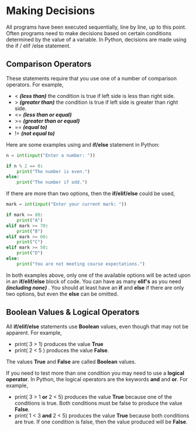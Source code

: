# Making Decisions

All programs have been executed sequentially, line by line, up to this point.  Often programs need to make decisions based on certain conditions determined by the value of a variable.  In Python, decisions are made using the if / elif /else statement.

## Comparison Operators

These statements require that you use one of a number of comparison operators.  For example,

* \<   ***(less than)*** the condition is true if left side is less than right side. 
* \>   ***(greater than)*** the condition is true if left side is greater than right side. 
* \<\=  ***(less than or equal)***
* \>\=  ***(greater than or equal)***
* \=\=  ***(equal to)***
* \!\=  ***(not equal to)***

Here are some examples using and **if/else** statement in Python:

```python
n = int(input("Enter a number: "))

if n % 2 == 0:
    print("The number is even.")
else:
    print("The number if odd.")
```

If there are more than two options, then the **if/elif/else** could be used,

```python
mark = int(input("Enter your current mark: "))

if mark >= 80:
    print("A")
elif mark >= 70:
    print("B")
elif mark >= 60:
    print("C")
elif mark >= 50:
    print("D")
else:
    print("You are not meeting course expectations.")
```

In both examples above, only one of the available options will be acted upon in an **if/elif/else** block of code.  You can have as many **elif's** as you need ***(including none)*** .  You should at least have an **if** and **else** if there are only two options, but even the **else** can be omitted.

## Boolean Values & Logical Operators

All **if/elif/else** statements use **Boolean** values, even though that may not be apparent.  For example,

* print( 3 > 1) produces the value **True**
* print( 2 < 5 ) produces the value **False**.

The values **True** and **False** are called **Boolean** values.

If you need to test more than one condition you may need to use a **logical operator**.  In Python, the logical operators are the keywords **and** and **or**.  For example,

* print( 3 > 1 **or** 2 < 5) produces the value **True** because one of the conditions is true.  Both conditions must be false to produce the value **False**.
* print( 1 < 3 **and** 2 < 5) produces the value **True** because both conditions are true.  If one condition is false, then the value produced will be **False**.
